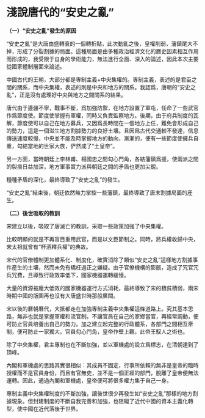 # 淺說唐代的“安史之亂”

**（一）“安史之亂”發生的原因**

“安史之亂”是大唐由盛轉衰的一個轉折點，此次動亂之後，皇權削弱，藩鎮尾大不掉，形成了分裂割據的局面。這種局面是由多種政治經濟文化的曆史因素相互作用而形成的，我受限于自身的學術能力，無法進行全面、深入的論述，因此本次主要從國家體制層面來論述。

中國古代的王朝，大部分都是專制主義+中央集權的。專制主義，表述的是君臣之間的關系，而中央集權，表述的則是中央和地方的關系。我認爲，唐朝的“安史之亂”，正是沒有處理好中央與地方之間關系的結果。

唐代由于邊疆不寧，戰事不斷，爲加強防禦，在地方設置了軍屯，任命了一些武官作爲節度使。節度使掌握有軍權，同時又負責監察地方。後期，由于府兵制度的瓦解，節度使可以自己在地方募兵，又因爲長時間在一個地方上任，難免會形成自己的勢力，這是一個滋生地方割據勢力的良好土壤。且因爲古代交通較不發達，信息傳送速度較慢，中央並不能及時掌握地方的動向，漸漸的，便有一些節度使擁兵自重，勾結當地的世家大族，俨然成了“土皇帝”。

另一方面，當時朝廷上李林甫、楊國忠之間勾心鬥角，各結藩鎮爲援，使兩派之間的裂痕日益加深，地方軍事實力派與朝廷之間的矛盾也更加尖銳。

種種矛盾的深化，最終導致了“安史之亂”的發生。

“安史之亂”結束後，朝廷依然無力掌控一些藩鎮，最終導致了唐末割據局面的産生。

**（二）後世吸取的教訓**

宋建立以後，吸取了唐滅亡的教訓，采取一些政策加強了中央集權。

比較明顯的就是不再盲目重用武官，而是以文臣節制之。同時，將兵權收歸中央，宋太祖就曾有“杯酒釋兵權”的典故。

宋代的官僚體制更加體系化、制度化，確實消除了類似“安史之亂”這樣地方割據事件産生的土壤，然而未免有矯枉過正之嫌疑。由于官僚機構的膨脹，造成了冗官冗兵冗費，且導致行政效率低下，國家機器運轉緩慢。

大量的資源被龐大低效的國家機器運行方式消耗，最終導致了宋的積貧積弱，兩宋時期中國的版圖再也沒有大唐盛世時那般廣闊。

宋以後的曆朝曆代，大抵都走在加強專制主義中央集權這條道路上。究其基本思路，無非也就是掌握軍權和流官制。不讓官員在自己的家鄉當官，再經常調動，便可防止官員培養出自己的勢力。加之建立起完整的行政體系，各部門之間相互牽制，便可防止一家獨大。官員勾心鬥角，皇帝作壁上觀，此帝王馭人之術也。

除了中央集權，君主專制也在不斷加強，並以軍機處的設立爲標志，在清朝達到了頂峰。

內閣和軍機處的思路其實很相似：其成員不固定，行事所依賴的無非是皇帝的臨時授權而不是官員身份，而且有官無吏，並不是一個正經的部門，脫離了皇帝便無法運轉。因此，通過內閣和軍機處，皇帝便可將很多權力集于自己一身。

專制主義中央集權制度的不斷加強，讓後世很少再發生如“安史之亂”那樣的地方割據現象。但封建制度的不斷自我完善和加強，也阻礙了近代中國的資本主義化轉型，使中國在近代落後于世界。